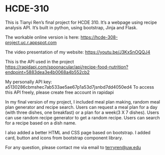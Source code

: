# HCDE-310

This is Tianyi Ren’s final project for HCDE 310. It’s a webpage using recipe analysis API. It’s built in python, using bootstrap, Jinja and Flask.

The workable online version is here:
https://hcde-308-project.uc.r.appspot.com

The video presentation of my website:
https://youtu.be/J3KxSnOQQJ4

This is the API used in the project
https://rapidapi.com/spoonacular/api/recipe-food-nutrition?endpoint=5883dea3e4b0068a4b552cb2

My personally API key: a5130286cbmshec7ab533ae5ae67p1a53d7jsnbd7dd4050ed4
To access this API freely, please create free account in rapidapi

In my final version of my project, I included meal plan making, random meal plan generator and recipe search. 
Users can request a meal plan for a day (with three dishes, one breakfast) or a plan for a week(3 X 7 dishes). 
Users can use random recipe generator to get a random recipe. 
Users can search for a recipe based on a dish name. 

I also added a better HTML and CSS page based on bootstrap. I added card, button and icons from bootstrap component library.

For any question, please contact me via email to terryren@uw.edu 
